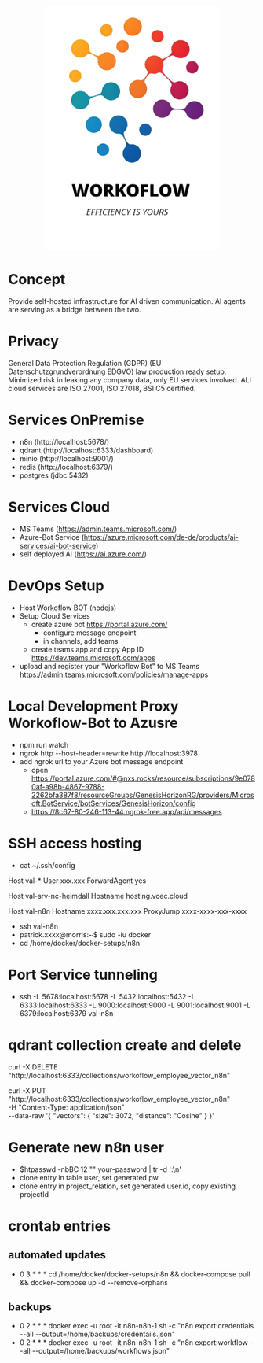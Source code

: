 <p align="center">
  <img src="assets/logo_orig_large.png" alt="Workoflow Bot Logo" width="360px">
</p>

# Concept
Provide self-hosted infrastructure for AI driven communication.
AI agents are serving as a bridge between the two.

# Privacy
General Data Protection Regulation (GDPR) (EU Datenschutzgrundverordnung EDGVO) law production ready setup.
Minimized risk in leaking any company data, only EU services involved.
ALl cloud services are ISO 27001, ISO 27018, BSI C5 certified.

# Services OnPremise
 - n8n (http://localhost:5678/)
 - qdrant (http://localhost:6333/dashboard)
 - minio (http://localhost:9001/)
 - redis (http://localhost:6379/)
 - postgres (jdbc 5432)

# Services Cloud
 - MS Teams (https://admin.teams.microsoft.com/)
 - Azure-Bot Service (https://azure.microsoft.com/de-de/products/ai-services/ai-bot-service)
 - self deployed AI (https://ai.azure.com/)

# DevOps Setup
 - Host Workoflow BOT (nodejs)
 - Setup Cloud Services
   - create azure bot https://portal.azure.com/
     - configure message endpoint
     - in channels, add teams
   - create teams app and copy App ID https://dev.teams.microsoft.com/apps
 - upload and register your "Workoflow Bot" to MS Teams https://admin.teams.microsoft.com/policies/manage-apps

# Local Development Proxy Workoflow-Bot to Azusre
 - npm run watch
 - ngrok http --host-header=rewrite http://localhost:3978
 - add ngrok url to your Azure bot message endpoint
   - open https://portal.azure.com/#@nxs.rocks/resource/subscriptions/9e0780af-a98b-4867-9788-2262bfa387f8/resourceGroups/GenesisHorizonRG/providers/Microsoft.BotService/botServices/GenesisHorizon/config
   - https://8c67-80-246-113-44.ngrok-free.app/api/messages

# SSH access hosting
 - cat ~/.ssh/config

Host val-*
User xxx.xxx
ForwardAgent yes

Host val-srv-nc-heimdall
Hostname hosting.vcec.cloud

Host val-n8n
Hostname xxxx.xxx.xxx.xxx
ProxyJump xxxx-xxxx-xxx-xxxx

 - ssh val-n8n
 - patrick.xxxx@morris:~$ sudo -iu docker
 - cd /home/docker/docker-setups/n8n

# Port Service tunneling
 - ssh -L 5678:localhost:5678 -L 5432:localhost:5432 -L 6333:localhost:6333 -L 9000:localhost:9000 -L 9001:localhost:9001 -L 6379:localhost:6379 val-n8n

# qdrant collection create and delete
curl -X DELETE "http://localhost:6333/collections/workoflow_employee_vector_n8n"

curl -X PUT "http://localhost:6333/collections/workoflow_employee_vector_n8n" \
-H "Content-Type: application/json" \
--data-raw '{
"vectors": {
"size": 3072,
"distance": "Cosine"
}
}'

# Generate new n8n user
 - $htpasswd -nbBC 12 "" your-password | tr -d ':\n'
 - clone entry in table user, set generated pw
 - clone entry in project_relation, set generated user.id, copy existing projectId

# crontab entries
## automated updates
 - 0 3 * * * cd /home/docker/docker-setups/n8n && docker-compose pull && docker-compose up -d --remove-orphans
## backups
 - 0 2 * * * docker exec -u root -it n8n-n8n-1 sh -c "n8n export:credentials --all --output=/home/backups/credentails.json"
 - 0 2 * * * docker exec -u root -it n8n-n8n-1 sh -c "n8n export:workflow --all --output=/home/backups/workflows.json"
